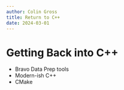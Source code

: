 ```yaml
---
author: Colin Gross
title: Return to C++
date: 2024-03-01
---
```


# Getting Back into C++
  - Bravo Data Prep tools
  - Modern-ish C++
  - CMake
